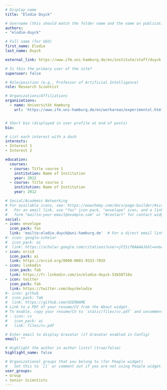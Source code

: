 ```yaml
---
# Display name
title: "Elodie Duyck"

# Username (this should match the folder name and the name on publications)
authors:
- "elodie-duyck"

# Full name (for SEO)
first_name: Elodie
last_name: Duyck

external_link: https://www.ifm.uni-hamburg.de/en/institute/staff/duyck.html

# Is this the primary user of the site?
superuser: false

# Role/position (e.g., Professor of Artificial Intelligence)
role: Research Scientist

# Organizations/Affiliations
organizations:
  - name: Universität Hamburg
    url: 'https://www.ifm.uni-hamburg.de/en/workareas/experimental.html'


# Short bio (displayed in user profile at end of posts)
bio: 

# List each interest with a dash
interests:
- Interest 1
- Interest 2

education:
  courses:
  - course: Title course 1
    institution: Name of Institution
    year: 2012
  - course: Title course 1
    institution: Name of Institution
    year: 2012

# Social/Academic Networking
# For available icons, see: https://wowchemy.com/docs/page-builder/#icons
#   For an email link, use "fas" icon pack, "envelope" icon, and a link in the
#   form "mailto:your-email@example.com" or "#contact" for contact widget.
social:
- icon: envelope
  icon_pack: fas
  link: 'mailto:elodie.duyck@uni-hamburg.de'  # For a direct email link, use "mailto:test@example.org".
#- icon: google-scholar
#  icon_pack: ai
#  link: https://scholar.google.com/citations?user=jFI5if0AAAAJ&hl=en&oi=ao
- icon: orcid
  icon_pack: ai
  link: https://orcid.org/0000-0001-9333-703X
- icon: linkedin 
  icon_pack: fab
  link: https://fr.linkedin.com/in/elodie-duyck-53b58710a
- icon: twitter
  icon_pack: fab
  link: https://twitter.com/duyckelodie
#- icon: github
#  icon_pack: fab
#  link: https://github.com/USERNAME
# Link to a PDF of your resume/CV from the About widget.
# To enable, copy your resume/CV to `static/files/cv.pdf` and uncomment the lines below.
# - icon: cv
#   icon_pack: ai
#   link: files/cv.pdf

# Enter email to display Gravatar (if Gravatar enabled in Config)
email: ""

# Highlight the author in author lists? (true/false)
highlight_name: false

# Organizational groups that you belong to (for People widget)
#   Set this to `[]` or comment out if you are not using People widget.
user_groups:
- Group
- Senior Scientists
---
```

